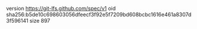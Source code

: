 version https://git-lfs.github.com/spec/v1
oid sha256:b5de10c698603056dfeecf3f92e5f7209bd608bcbc1616e461a8307d3f596141
size 897
